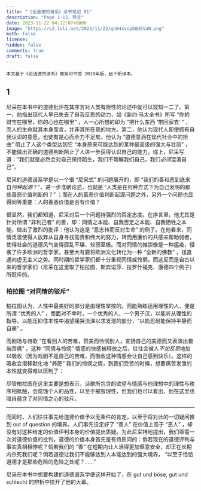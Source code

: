 ```yaml
---
title: "《论道德的谱系》读书笔记 01"
description: "Page 1-13，导言" 
date: 2023-11-22 04:12:07+0800
image: "https://s2.loli.net/2023/11/22/qnB4xvspbQUEVaN.png"
math: false
license: 
hidden: false
comments: true
draft: false
---
```


```
本文基于《论道德的谱系》商务印书馆 2018年版，赵千帆译本。
```

## 1

尼采在本书中的道德批评在其序言对人类有限性的论述中就可以窥知一二了。第一，他指出现代人早已失去了自我反思的动力，如《新约·马太全书》所写 “你的财宝在哪里，你的心也在哪里” ，人一心所想的即为 “把什么东西 ‘带回家去’ ” ，而人的生命就其本身而言，并非其所在意的地方。第二，他认为现代人即使拥有自我认识的意愿，也徒有是心而余力不足矣。他认为 “道德意涵在现代社会中的扭曲” 阻止了人这个类型达到它 “本身原来可能达到的某种最高级的强大与壮丽” ，不能做出正确的道德判断阻止了人进一步获得认识自己的能力。综上，尼采写道：“我们就是必然会对自己保持陌生，我们不理解我们自己，我们*必须*混淆自己”。

尼采的道德谱系学是以一个很 “尼采式” 的问题展开的，即 “我们的善和恶到底来自*何种起源*？”，进一步准确论述，也就是 “人类是在何种方式下为自己发明的那些善恶价值判断的？” ；而在人的善恶价值判断起源问题之外，另外一个问题也显得同等重要：人的善恶价值是否有价值？

很显然，我们都知道，尼采对后一个问题持强烈的否定态度。在序言里，他尤其是针对所谓 “非利己者” 的善，即：同情之本能、自我否定之本能、自我牺牲之本能，做出了激烈的批评：他认为这是 “意志转而反对生命” 的例子。在他看来，同情泛滥使得人放弃从自身寻找高贵和伟大的努力，转而用廉价的共感来帮助弱者，使得社会的道德风气变得靡乱不堪、软弱至极。而对同情的推崇像是一种瘟疫，侵袭了许多欧洲的哲学家，甚至大有要将欧洲文化转化为一种 “全新的佛教” ，径直通向虚无主义之势。同时期的哲学家们都十分重视同情或怜悯，而这反而是自古以来的哲学家们（尼采在这里取了柏拉图、斯宾诺莎、拉罗什福克、康德四个例子）所贬斥的。

### 柏拉图 “对同情的驳斥”

柏拉图认为，人性中最美好的部分是由理性掌控的。而能熟练运用理性的人，便是所谓 “优秀的人” ，而面对不幸时，一个优秀的人，一个男子汉，以能听从理性的指导，以能压抑住本性中渴望痛哭流涕以求发泄的部分，“以能忍耐能保持平静而自豪” 。

而剧场与诗歌 “在看别人的苦难，赞美而怜悯别人，宣扬自己的美德而又表演出极端苦痛” 。这种 “同情与怜悯” 情感的快感被释放之后，往往会被人*不加反思*地加以吸收（因为戏剧不是自己的苦难，而吸收这种情感会让自己感到快乐）。这样的吸收会潜移默化地 “养肥” 我们的怜悯之情，到我们受苦的时候，想要痛苦发泄的本性就变得难以压制了：

尽管柏拉图在这里主要是想表示，诗歌所包含的欲望与情感与他理想中的理性与秩序相抵触，会腐蚀个人的品性，以至于摧毁理性，但我们也可以看出，他在这里也暗自蕴含了对同情之心的驳斥。

---

而同时，人们往往事先给道德价值予以无条件的肯定，以至于将对此的一切疑问推到 out of question 的境界。人们事先设定好了 “善人” 在价值上高于 “恶人” ，却没有对这种给定的价值评判本身的价值提出质疑。为此尼采特地提出，我们亟需一次对道德价值的批判，道德的价值本身首先是有待质问的：倘若现在的道德评判与事实真相相悖呢？倘若我们的 “善” 在短期内让人活得更加惬意安全，却正在长期内杀死我们呢？倘若道德让我们不能够达到人本能达到的强大境界， “以至于恰恰道德才是那些危险的危险之处呢？……”

尼采在本书中想要构建的道德谱系学便这样开始了，在 gut und böse, gut und schlecht 的辨析中拉开了他的大幕。